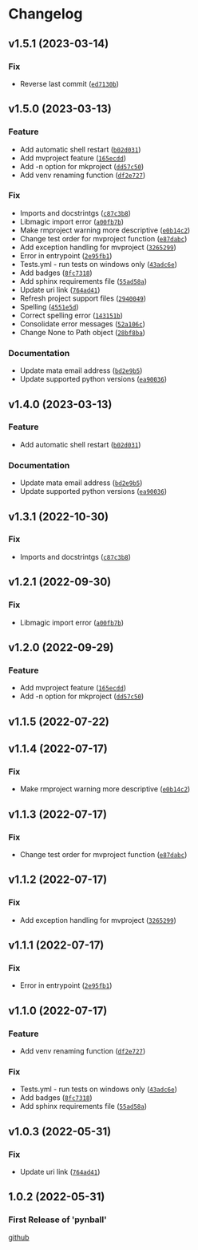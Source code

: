 # Changelog

<!--next-version-placeholder-->

## v1.5.1 (2023-03-14)
### Fix
* Reverse last commit ([`ed7130b`](https://github.com/Stephen-RA-King/pynball/commit/ed7130bd4ab127362c7f4b3dfca797dd28f06814))

## v1.5.0 (2023-03-13)
### Feature
* Add automatic shell restart ([`b02d031`](https://github.com/Stephen-RA-King/pynball/commit/b02d031680359b9104eca27fc6e570c9386b5329))
* Add mvproject feature ([`165ecdd`](https://github.com/Stephen-RA-King/pynball/commit/165ecdd77d329d430ee143780709e7467e99ef35))
* Add -n option for mkproject ([`dd57c50`](https://github.com/Stephen-RA-King/pynball/commit/dd57c50cd70555a1b4e1eba0f9e1c69b30ed6bff))
* Add venv renaming function ([`df2e727`](https://github.com/Stephen-RA-King/pynball/commit/df2e7275296885b991ae247a9c3fd6ee2e67de44))

### Fix
* Imports and docstrintgs ([`c87c3b8`](https://github.com/Stephen-RA-King/pynball/commit/c87c3b8981b2ff6eeef4d038102f065c572adb9e))
* Libmagic import error ([`a00fb7b`](https://github.com/Stephen-RA-King/pynball/commit/a00fb7b9656eea1737bd0bab280eded7c11c541c))
* Make rmproject warning more descriptive ([`e0b14c2`](https://github.com/Stephen-RA-King/pynball/commit/e0b14c2f870c83d41cc190b1548d4e8c2c10f8c3))
* Change test order for mvproject function ([`e87dabc`](https://github.com/Stephen-RA-King/pynball/commit/e87dabc89d949b1be9a6eb74616ec24390e4c54c))
* Add exception handling for mvproject ([`3265299`](https://github.com/Stephen-RA-King/pynball/commit/3265299ee5da6f3781d8fa3c070d38bd28bcc384))
* Error in entrypoint ([`2e95fb1`](https://github.com/Stephen-RA-King/pynball/commit/2e95fb141cda3645135462b160d3696f1be3d5aa))
* Tests.yml - run tests on windows only ([`43adc6e`](https://github.com/Stephen-RA-King/pynball/commit/43adc6ed5c4c6d9a9aaf152086e9ed5d02af25c1))
* Add badges ([`8fc7318`](https://github.com/Stephen-RA-King/pynball/commit/8fc73182ad161b3ff1865a5e1ea663ab9a38645e))
* Add sphinx requirements file ([`55ad58a`](https://github.com/Stephen-RA-King/pynball/commit/55ad58af6a62cbf937ac3c73e62c7a23be62023d))
* Update uri link ([`764ad41`](https://github.com/Stephen-RA-King/pynball/commit/764ad4117abbf5c3dc10d9f6cdc4eb37e8d9f59d))
* Refresh project support files ([`2940049`](https://github.com/Stephen-RA-King/pynball/commit/2940049e9745b1cb603331db78d947f2f0f378be))
* Spelling ([`4551e5d`](https://github.com/Stephen-RA-King/pynball/commit/4551e5db3145f383aa3677b0cf550e96464c05b8))
* Correct spelling error ([`143151b`](https://github.com/Stephen-RA-King/pynball/commit/143151baac9d735c381f7c324816b1fcc2788154))
* Consolidate error messages ([`52a106c`](https://github.com/Stephen-RA-King/pynball/commit/52a106c757bc12d507b13a1ff673b70f783df73e))
* Change None to Path object ([`28bf8ba`](https://github.com/Stephen-RA-King/pynball/commit/28bf8ba3d5cc77346e9c6dae883ce6b8778e247e))

### Documentation
* Update mata email address ([`bd2e9b5`](https://github.com/Stephen-RA-King/pynball/commit/bd2e9b50f5fed8f45302f0a0b0463e31f6ba5fc9))
* Update supported python versions ([`ea90036`](https://github.com/Stephen-RA-King/pynball/commit/ea90036c68ad825894d8382278801b8bd588dd54))

## v1.4.0 (2023-03-13)
### Feature
* Add automatic shell restart ([`b02d031`](https://github.com/Stephen-RA-King/pynball/commit/b02d031680359b9104eca27fc6e570c9386b5329))

### Documentation
* Update mata email address ([`bd2e9b5`](https://github.com/Stephen-RA-King/pynball/commit/bd2e9b50f5fed8f45302f0a0b0463e31f6ba5fc9))
* Update supported python versions ([`ea90036`](https://github.com/Stephen-RA-King/pynball/commit/ea90036c68ad825894d8382278801b8bd588dd54))


## v1.3.1 (2022-10-30)
### Fix
* Imports and docstrintgs ([`c87c3b8`](https://github.com/Stephen-RA-King/pynball/commit/c87c3b8981b2ff6eeef4d038102f065c572adb9e))


## v1.2.1 (2022-09-30)
### Fix
* Libmagic import error ([`a00fb7b`](https://github.com/Stephen-RA-King/pynball/commit/a00fb7b9656eea1737bd0bab280eded7c11c541c))

## v1.2.0 (2022-09-29)
### Feature
* Add mvproject feature ([`165ecdd`](https://github.com/Stephen-RA-King/pynball/commit/165ecdd77d329d430ee143780709e7467e99ef35))
* Add -n option for mkproject ([`dd57c50`](https://github.com/Stephen-RA-King/pynball/commit/dd57c50cd70555a1b4e1eba0f9e1c69b30ed6bff))

## v1.1.5 (2022-07-22)


## v1.1.4 (2022-07-17)
### Fix
* Make rmproject warning more descriptive ([`e0b14c2`](https://github.com/Stephen-RA-King/pynball/commit/e0b14c2f870c83d41cc190b1548d4e8c2c10f8c3))

## v1.1.3 (2022-07-17)
### Fix
* Change test order for mvproject function ([`e87dabc`](https://github.com/Stephen-RA-King/pynball/commit/e87dabc89d949b1be9a6eb74616ec24390e4c54c))

## v1.1.2 (2022-07-17)
### Fix
* Add exception handling for mvproject ([`3265299`](https://github.com/Stephen-RA-King/pynball/commit/3265299ee5da6f3781d8fa3c070d38bd28bcc384))

## v1.1.1 (2022-07-17)
### Fix
* Error in entrypoint ([`2e95fb1`](https://github.com/Stephen-RA-King/pynball/commit/2e95fb141cda3645135462b160d3696f1be3d5aa))

## v1.1.0 (2022-07-17)
### Feature
* Add venv renaming function ([`df2e727`](https://github.com/Stephen-RA-King/pynball/commit/df2e7275296885b991ae247a9c3fd6ee2e67de44))

### Fix
* Tests.yml - run tests on windows only ([`43adc6e`](https://github.com/Stephen-RA-King/pynball/commit/43adc6ed5c4c6d9a9aaf152086e9ed5d02af25c1))
* Add badges ([`8fc7318`](https://github.com/Stephen-RA-King/pynball/commit/8fc73182ad161b3ff1865a5e1ea663ab9a38645e))
* Add sphinx requirements file ([`55ad58a`](https://github.com/Stephen-RA-King/pynball/commit/55ad58af6a62cbf937ac3c73e62c7a23be62023d))

## v1.0.3 (2022-05-31)
### Fix
* Update uri link ([`764ad41`](https://github.com/Stephen-RA-King/pynball/commit/764ad4117abbf5c3dc10d9f6cdc4eb37e8d9f59d))

## 1.0.2 (2022-05-31)

### First Release of 'pynball'



<!-- Markdown link & img dfn's -->

[github](https://github.com/Stephen-RA-King/pynball)
